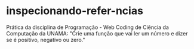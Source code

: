 # inspecionando-refer-ncias
Prática da disciplina de Programação - Web Coding de Ciência da Computação da UNAMA: "Crie uma função que vai ler um número e dizer se é positivo, negativo ou zero."
